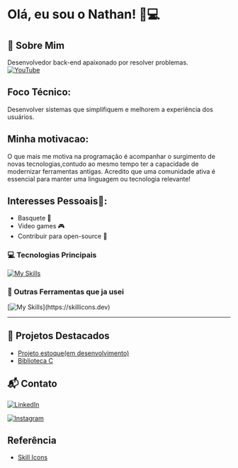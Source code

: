 # Olá, eu sou o Nathan! 👋💻

## 🚀 Sobre Mim
Desenvolvedor back-end apaixonado por resolver problemas.
<br>
[![YouTube](https://raw.githubusercontent.com/maurodesouza/profile-readme-generator/master/src/assets/icons/social/youtube/default.svg)](https://youtu.be/dQw4w9WgXcQ)
## Foco Técnico:
Desenvolver sistemas que simplifiquem e melhorem a experiência dos usuários.

## Minha motivacao:
O que mais me motiva na programação é acompanhar o surgimento de novas tecnologias,contudo ao mesmo tempo ter a capacidade de modernizar ferramentas antigas. Acredito que uma comunidade ativa é essencial para manter uma linguagem ou tecnologia relevante!

## Interesses Pessoais🤝:

- Basquete 🏀  
- Video games 🎮  
- Contribuir para open-source 🌱  

### 💻 Tecnologias Principais

[![My Skills](https://skillicons.dev/icons?i=java,php,mysql,git)](https://skillicons.dev)

### 🔧 Outras Ferramentas que ja usei
[![My Skills](https://skillicons.dev/icons?i=js,html,c,)](https://skillicons.dev)

---

## 📌 Projetos Destacados
- [Projeto estoque(em desenvolvimento)](https://github.com/NathancruzDev/estoque_repository)
- [Biblioteca C](https://github.com/NathancruzDev/LibraryC)

## 📬 Contato
[![LinkedIn](https://skillicons.dev/icons?i=linkedin)](https://www.linkedin.com/in/nathan-leite-da-cruz-sangy-2bb363329/)

[![Instagram](https://skillicons.dev/icons?i=instagram)](https://instagram.com/nthnlcs)




## Referência


 - [Skill Icons](https://skillicons.dev/)
